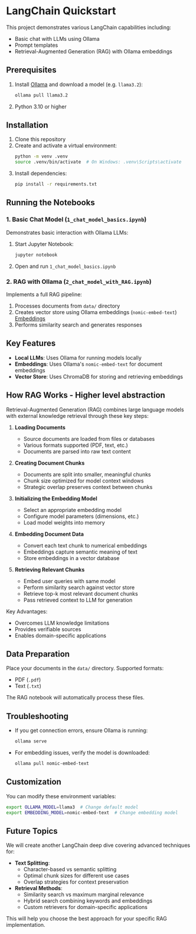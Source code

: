 # LangChain Quickstart

This project demonstrates various LangChain capabilities including:
- Basic chat with LLMs using Ollama
- Prompt templates
- Retrieval-Augmented Generation (RAG) with Ollama embeddings

## Prerequisites

1. Install [Ollama](https://ollama.com/) and download a model (e.g. `llama3.2`):
   ```bash
   ollama pull llama3.2
   ```
2. Python 3.10 or higher

## Installation

1. Clone this repository
2. Create and activate a virtual environment:
   ```bash
   python -m venv .venv
   source .venv/bin/activate  # On Windows: .venv\Scripts\activate
   ```
3. Install dependencies:
   ```bash
   pip install -r requirements.txt
   ```

## Running the Notebooks

### 1. Basic Chat Model (`1_chat_model_basics.ipynb`)
Demonstrates basic interaction with Ollama LLMs:
1. Start Jupyter Notebook:
   ```bash
   jupyter notebook
   ```
2. Open and run `1_chat_model_basics.ipynb`

### 2. RAG with Ollama (`2_chat_model_with_RAG.ipynb`)
Implements a full RAG pipeline:
1. Processes documents from `data/` directory
2. Creates vector store using Ollama embeddings (`nomic-embed-text`) [Embeddings](https://ollama.com/search?c=embedding)
3. Performs similarity search and generates responses

## Key Features

- **Local LLMs**: Uses Ollama for running models locally
- **Embeddings**: Uses Ollama's `nomic-embed-text` for document embeddings
- **Vector Store**: Uses ChromaDB for storing and retrieving embeddings

## How RAG Works - Higher level abstraction

Retrieval-Augmented Generation (RAG) combines large language models with external knowledge retrieval through these key steps:

1. **Loading Documents**
   - Source documents are loaded from files or databases
   - Various formats supported (PDF, text, etc.)
   - Documents are parsed into raw text content

2. **Creating Document Chunks**
   - Documents are split into smaller, meaningful chunks
   - Chunk size optimized for model context windows
   - Strategic overlap preserves context between chunks

3. **Initializing the Embedding Model**
   - Select an appropriate embedding model
   - Configure model parameters (dimensions, etc.)
   - Load model weights into memory

4. **Embedding Document Data**
   - Convert each text chunk to numerical embeddings
   - Embeddings capture semantic meaning of text
   - Store embeddings in a vector database

5. **Retrieving Relevant Chunks**
   - Embed user queries with same model
   - Perform similarity search against vector store
   - Retrieve top-k most relevant document chunks
   - Pass retrieved context to LLM for generation

Key Advantages:
- Overcomes LLM knowledge limitations
- Provides verifiable sources
- Enables domain-specific applications

## Data Preparation

Place your documents in the `data/` directory. Supported formats:
- PDF (`.pdf`)
- Text (`.txt`)

The RAG notebook will automatically process these files.

## Troubleshooting

- If you get connection errors, ensure Ollama is running:
  ```bash
  ollama serve
  ```
- For embedding issues, verify the model is downloaded:
  ```bash
  ollama pull nomic-embed-text
  ```

## Customization

You can modify these environment variables:
```bash
export OLLAMA_MODEL=llama3  # Change default model
export EMBEDDING_MODEL=nomic-embed-text  # Change embedding model
```

## Future Topics

We will create another LangChain deep dive covering advanced techniques for:
- **Text Splitting**:
  - Character-based vs semantic splitting
  - Optimal chunk sizes for different use cases
  - Overlap strategies for context preservation
- **Retrieval Methods**:
  - Similarity search vs maximum marginal relevance
  - Hybrid search combining keywords and embeddings
  - Custom retrievers for domain-specific applications

This will help you choose the best approach for your specific RAG implementation.
